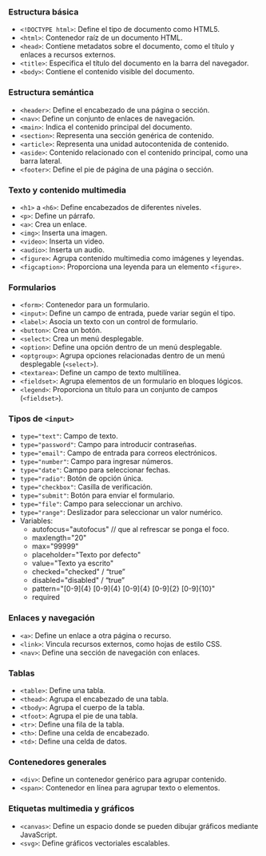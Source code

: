 ### Estructura básica

- `<!DOCTYPE html>`: Define el tipo de documento como HTML5.
- `<html>`: Contenedor raíz de un documento HTML.
- `<head>`: Contiene metadatos sobre el documento, como el título y enlaces a recursos externos.
- `<title>`: Especifica el título del documento en la barra del navegador.
- `<body>`: Contiene el contenido visible del documento.

### Estructura semántica

- `<header>`: Define el encabezado de una página o sección.
- `<nav>`: Define un conjunto de enlaces de navegación.
- `<main>`: Indica el contenido principal del documento.
- `<section>`: Representa una sección genérica de contenido.
- `<article>`: Representa una unidad autocontenida de contenido.
- `<aside>`: Contenido relacionado con el contenido principal, como una barra lateral.
- `<footer>`: Define el pie de página de una página o sección.

### Texto y contenido multimedia

- `<h1>` a `<h6>`: Define encabezados de diferentes niveles.
- `<p>`: Define un párrafo.
- `<a>`: Crea un enlace.
- `<img>`: Inserta una imagen.
- `<video>`: Inserta un video.
- `<audio>`: Inserta un audio.
- `<figure>`: Agrupa contenido multimedia como imágenes y leyendas.
- `<figcaption>`: Proporciona una leyenda para un elemento `<figure>`.

### Formularios

- `<form>`: Contenedor para un formulario.
- `<input>`: Define un campo de entrada, puede variar según el tipo.
- `<label>`: Asocia un texto con un control de formulario.
- `<button>`: Crea un botón.
- `<select>`: Crea un menú desplegable.
- `<option>`: Define una opción dentro de un menú desplegable.
- `<optgroup>`: Agrupa opciones relacionadas dentro de un menú desplegable (`<select>`).
- `<textarea>`: Define un campo de texto multilínea.
- `<fieldset>`: Agrupa elementos de un formulario en bloques lógicos.
- `<legend>`: Proporciona un título para un conjunto de campos (`<fieldset>`).

### Tipos de `<input>`

- `type="text"`: Campo de texto.
- `type="password"`: Campo para introducir contraseñas.
- `type="email"`: Campo de entrada para correos electrónicos.
- `type="number"`: Campo para ingresar números.
- `type="date"`: Campo para seleccionar fechas.
- `type="radio"`: Botón de opción única.
- `type="checkbox"`: Casilla de verificación.
- `type="submit"`: Botón para enviar el formulario.
- `type="file"`: Campo para seleccionar un archivo.
- `type="range"`: Deslizador para seleccionar un valor numérico.
- Variables:
    - autofocus="autofocus" // que al refrescar se ponga el foco.
    - maxlength="20"
    - max="99999"
    - placeholder="Texto por defecto"
    - value="Texto ya escrito"
    - checked="checked" / “true”
    - disabled="disabled" / “true”
    - pattern="[0-9]{4} [0-9]{4} [0-9]{4} [0-9]{2} [0-9]{10}"
    - required

### Enlaces y navegación

- `<a>`: Define un enlace a otra página o recurso.
- `<link>`: Vincula recursos externos, como hojas de estilo CSS.
- `<nav>`: Define una sección de navegación con enlaces.

### Tablas

- `<table>`: Define una tabla.
- `<thead>`: Agrupa el encabezado de una tabla.
- `<tbody>`: Agrupa el cuerpo de la tabla.
- `<tfoot>`: Agrupa el pie de una tabla.
- `<tr>`: Define una fila de la tabla.
- `<th>`: Define una celda de encabezado.
- `<td>`: Define una celda de datos.

### Contenedores generales

- `<div>`: Define un contenedor genérico para agrupar contenido.
- `<span>`: Contenedor en línea para agrupar texto o elementos.

### Etiquetas multimedia y gráficos

- `<canvas>`: Define un espacio donde se pueden dibujar gráficos mediante JavaScript.
- `<svg>`: Define gráficos vectoriales escalables.
